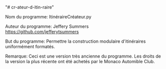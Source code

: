 "# cr-ateur-d-itin-raire" 


Nom du programme:       ItinéraireCréateur.py

Auteur du programme:    Jeffery Summers
                        https://github.com/jefferytsummers

But du programme:       Permettre la construction modulaire d'itinéraires uniformément formatés.

Remarque:               Ceci est une version très ancienne du programme. Les droits de la version la plus récente ont été 
                        achetés par le Monaco Automible Club.
